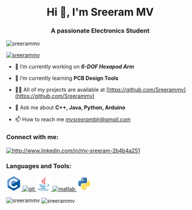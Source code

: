 <h1 align="center">Hi 👋, I'm Sreeram MV</h1>
<h3 align="center">A passionate Electronics Student</h3>

<p align="left"> <img src="https://komarev.com/ghpvc/?username=sreerammv&label=Profile%20views&color=0e75b6&style=flat" alt="sreerammv" /> </p>

<p align="left"> <a href="https://github.com/ryo-ma/github-profile-trophy"><img src="https://github-profile-trophy.vercel.app/?username=sreerammv" alt="sreerammv" /></a> </p>

- 🔭 I’m currently working on ***6-DOF Hexapod Arm***
- 🌱 I’m currently learning **PCB Design Tools**

- 👨‍💻 All of my projects are available at [https://github.com/Sreerammv](https://github.com/Sreerammv)

- 💬 Ask me about **C++, Java, Python, Arduino**

- 📫 How to reach me *mvsreeramblr@gmail.com*

<h3 align="left">Connect with me:</h3>
<p align="left">
<a href="https://www.linkedin.com/in/mv-sreeram-2b4b4a251" target="blank"><img align="center" src="https://raw.githubusercontent.com/rahuldkjain/github-profile-readme-generator/master/src/images/icons/Social/linked-in-alt.svg" alt="http://www.linkedin.com/in/mv-sreeram-2b4b4a251" height="30" width="40" /></a>
</p>

<h3 align="left">Languages and Tools:</h3>
<p align="left"> <a href="https://www.cprogramming.com/" target="_blank" rel="noreferrer"> <img src="https://raw.githubusercontent.com/devicons/devicon/master/icons/c/c-original.svg" alt="c" width="40" height="40"/> </a> <a href="https://git-scm.com/" target="_blank" rel="noreferrer"> <img src="https://www.vectorlogo.zone/logos/git-scm/git-scm-icon.svg" alt="git" width="40" height="40"/> </a> <a href="https://www.java.com" target="_blank" rel="noreferrer"> <img src="https://raw.githubusercontent.com/devicons/devicon/master/icons/java/java-original.svg" alt="java" width="40" height="40"/> </a> <a href="https://www.mathworks.com/" target="_blank" rel="noreferrer"> <img src="https://upload.wikimedia.org/wikipedia/commons/2/21/Matlab_Logo.png" alt="matlab" width="40" height="40"/> </a> <a href="https://www.python.org" target="_blank" rel="noreferrer"> <img src="https://raw.githubusercontent.com/devicons/devicon/master/icons/python/python-original.svg" alt="python" width="40" height="40"/> </a> </p>

<p><img align="left" src="https://github-readme-stats.vercel.app/api/top-langs?username=sreerammv&show_icons=true&locale=en&layout=compact" alt="sreerammv" /></p>

<p>&nbsp;<img align="center" src="https://github-readme-stats.vercel.app/api?username=sreerammv&show_icons=true&locale=en" alt="sreerammv" /></p>
